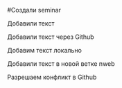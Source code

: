 ﻿#Создали seminar

Добавили текст

Добавили текст через Github

Добавим текст локально 

Добавили текст в новой ветке nweb

Разрешаем конфликт в Github

